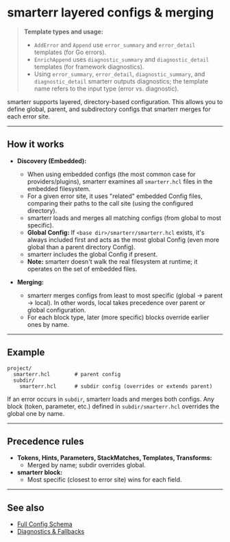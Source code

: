 # smarterr layered configs & merging

> **Template types and usage:**
>
> - `AddError` and `Append` use `error_summary` and `error_detail` templates (for Go errors).
> - `EnrichAppend` uses `diagnostic_summary` and `diagnostic_detail` templates (for framework diagnostics).
> - Using `error_summary`, `error_detail`, `diagnostic_summary`, and `diagnostic_detail` smarterr outputs diagnostics; the template name refers to the input type (error vs. diagnostic).

smarterr supports layered, directory-based configuration. This allows you to define global, parent, and subdirectory configs that smarterr merges for each error site.

---

## How it works

- **Discovery (Embedded):**
  - When using embedded configs (the most common case for providers/plugins), smarterr examines all `smarterr.hcl` files in the embedded filesystem.
  - For a given error site, it uses "related" embedded Config files, comparing their paths to the call site (using the configured directory).
  - smarterr loads and merges all matching configs (from global to most specific).
  - **Global Config:** If `<base dir>/smarterr/smarterr.hcl` exists, it's always included first and acts as the most global Config (even more global than a parent directory Config).
  - smarterr includes the global Config if present.
  - **Note:** smarterr doesn't walk the real filesystem at runtime; it operates on the set of embedded files.

- **Merging:**
  - smarterr merges configs from least to most specific (global → parent → local). In other words, local takes precedence over parent or global configuration.
  - For each block type, later (more specific) blocks override earlier ones by name.

---

## Example

```text
project/
  smarterr.hcl        # parent config
  subdir/
    smarterr.hcl      # subdir config (overrides or extends parent)
```

If an error occurs in `subdir`, smarterr loads and merges both configs. Any block (token, parameter, etc.) defined in `subdir/smarterr.hcl` overrides the global one by name.

---

## Precedence rules

- **Tokens, Hints, Parameters, StackMatches, Templates, Transforms:**
  - Merged by name; subdir overrides global.
- **smarterr block:**
  - Most specific (closest to error site) wins for each field.

---

## See also

- [Full Config Schema](schema.md)
- [Diagnostics & Fallbacks](diagnostics.md)
